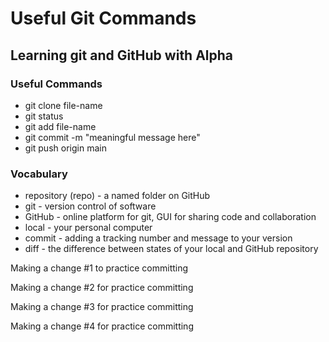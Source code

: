 # Useful Git Commands

## Learning git and GitHub with Alpha

### Useful Commands

- git clone file-name
- git status
- git add file-name
- git commit -m "meaningful message here"
- git push origin main

### Vocabulary

- repository (repo) - a named folder on GitHub
- git - version control of software
- GitHub - online platform for git, GUI for sharing code and collaboration
- local - your personal computer
- commit - adding a tracking number and message to your version
- diff - the difference between states of your local and GitHub repository


Making a change #1 to practice committing

Making a change #2 for practice committing 

Making a change #3 for practice committing

Making a change #4 for practice committing